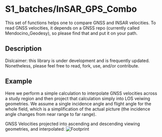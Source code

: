 # S1_batches/InSAR_GPS_Combo

This set of functions helps one to compare GNSS and INSAR velocities.  To read GNSS velocities, it depends on a GNSS repo (currently called Mendocino_Geodesy), so please find that and put it on your path. 

## Description

Dislcaimer: this library is under development and is frequently updated.  Nonetheless, please feel free to read, fork, use, and/or contribute. 

## Example
Here we perform a simple calculation to interpolate GNSS velocities across a study region and then project that calculation simply into LOS veiwing geometries. We assume a single incidence angle and flight angle for the whole field, which is a simplification of the actual picture (the incidence angle changes from near range to far range). 

GNSS Velocities projected into ascending and descending viewing geometries, and interpolated:
![Footprint](https://github.com/kmaterna/S1_batches/blob/master/InSAR_GPS_Combo/testing_and_results/LOS.png)
